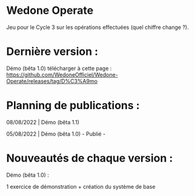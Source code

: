 # Wedone Operate
Jeu pour le Cycle 3 sur les opérations effectuées (quel chiffre change ?).



# Dernière version :
Démo (bêta 1.0) télécharger à cette page : https://github.com/WedoneOfficiel/Wedone-Operate/releases/tag/D%C3%A9mo

# Planning de publications :
08/08/2022 | Démo (bêta 1.1)

05/08/2022 | Démo (bêta 1.0) - Publié -

# Nouveautés de chaque version :
Démo (bêta 1.0)  : 

1 exercice de démonstration + création du système de base
